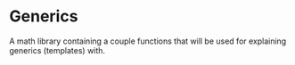 # Generics
A math library containing a couple functions that will be used for explaining generics (templates) with.
